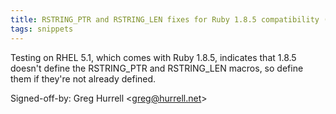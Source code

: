 ```yaml
---
title: RSTRING_PTR and RSTRING_LEN fixes for Ruby 1.8.5 compatibility (wikitext, 7e157f8)
tags: snippets
---
```


Testing on RHEL 5.1, which comes with Ruby 1.8.5, indicates that 1.8.5 doesn't define the RSTRING_PTR and RSTRING_LEN macros, so define them if they're not already defined.

Signed-off-by: Greg Hurrell &lt;greg@hurrell.net&gt;
